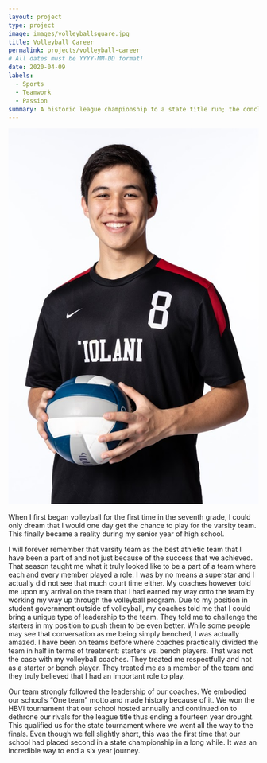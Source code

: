 ```yaml
---
layout: project
type: project
image: images/volleyballsquare.jpg
title: Volleyball Career
permalink: projects/volleyball-career
# All dates must be YYYY-MM-DD format!
date: 2020-04-09
labels:
  - Sports
  - Teamwork
  - Passion
summary: A historic league championship to a state title run; the conclusion of my time playing volleyball.
---
```


<img class="ui medium right floated rounded image" src="../images/volleyballme.JPG">

When I first began volleyball for the first time in the seventh grade, I could only dream that I would one day get the chance to play for the varsity team. This finally became a reality during my senior year of high school. 

I will forever remember that varsity team as the best athletic team that I have been a part of and not just because of the success that we achieved. That season taught me what it truly looked like to be a part of a team where each and every member played a role. I was by no means a superstar and I actually did not see that much court time either. My coaches however told me upon my arrival on the team that I had earned my way onto the team by working my way up through the volleyball program. Due to my position in student government outside of volleyball, my coaches told me that I could bring a unique type of leadership to the team. They told me to challenge the starters in my position to push them to be even better. While some people may see that conversation as me being simply benched, I was actually amazed. I have been on teams before where coaches practically divided the team in half in terms of treatment: starters vs. bench players. That was not the case with my volleyball coaches. They treated me respectfully and not as a starter or bench player. They treated me as a member of the team and they truly believed that I had an important role to play. 

Our team strongly followed the leadership of our coaches. We embodied our school’s “One team” motto and made history because of it. We won the HBVI tournament that our school hosted annually and continued on to dethrone our rivals for the league title thus ending a fourteen year drought. This qualified us for the state tournament where we went all the way to the finals. Even though we fell slightly short, this was the first time that our school had placed second in a state championship in a long while. It was an incredible way to end a six year journey.
